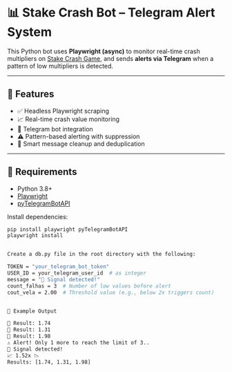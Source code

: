 # 📊 Stake Crash Bot – Telegram Alert System

This Python bot uses **Playwright (async)** to monitor real-time crash multipliers on [Stake Crash Game](https://stake.games/casino/games/crash), and sends **alerts via Telegram** when a pattern of low multipliers is detected.

---

## 🚀 Features

- ✅ Headless Playwright scraping
- 📈 Real-time crash value monitoring
- 🤖 Telegram bot integration
- ⚠️ Pattern-based alerting with suppression
- 🧠 Smart message cleanup and deduplication

---

## 🧰 Requirements

- Python 3.8+
- [Playwright](https://playwright.dev/python/docs/intro)
- [pyTelegramBotAPI](https://github.com/eternnoir/pyTelegramBotAPI)

Install dependencies:

```bash
pip install playwright pyTelegramBotAPI
playwright install


Create a db.py file in the root directory with the following:

TOKEN = "your_telegram_bot_token"
USER_ID = your_telegram_user_id  # as integer
message = "🚨 Signal detected!"
count_falhas = 3  # Number of low values before alert
cout_vela = 2.00  # Threshold value (e.g., below 2x triggers count)


💬 Example Output

📌 Result: 1.74
📌 Result: 1.31
📌 Result: 1.98
⚠️ Alert! Only 1 more to reach the limit of 3..
🚨 Signal detected!
📈 1.52x 📉
Results: [1.74, 1.31, 1.98]
